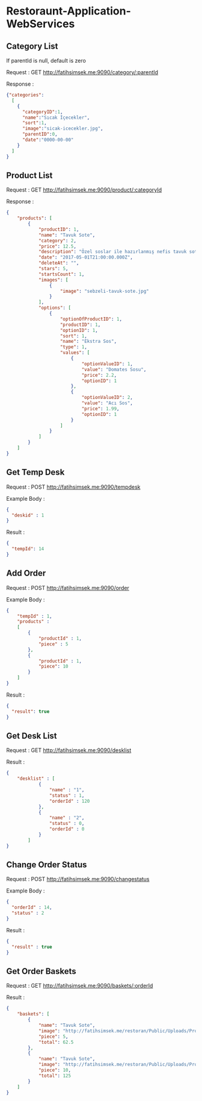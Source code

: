 # Restoraunt-Application-WebServices

## Category List
If parentId is null, default is zero

Request : GET http://fatihsimsek.me:9090/category/:parentId

Response :
```json
{"categories":
  [
    {
      "categoryID":1,
      "name":"Sıcak İçecekler",
      "sort":1,
      "image":"sicak-icecekler.jpg",
      "parentID":0,
      "date":"0000-00-00"
    }
  ]
}
```

## Product List 

Request : GET http://fatihsimsek.me:9090/product/:categoryId

Response :
```json
{
    "products": [
        {
            "productID": 1,
            "name": "Tavuk Sote",
            "category": 2,
            "price": 12.5,
            "description": "Özel soslar ile hazırlanmış nefis tavuk sote",
            "date": "2017-05-01T21:00:00.000Z",
            "deleteAt": "",
            "stars": 5,
            "startsCount": 1,
            "images": [
                {
                    "image": "sebzeli-tavuk-sote.jpg"
                }
            ],
            "options": [
                {
                    "optionOfProductID": 1,
                    "productID": 1,
                    "optionID": 1,
                    "sort": 1,
                    "name": "Ekstra Sos",
                    "type": 1,
                    "values": [
                        {
                            "optionValueID": 1,
                            "value": "Domates Sosu",
                            "price": 2.2,
                            "optionID": 1
                        },
                        {
                            "optionValueID": 2,
                            "value": "Acı Sos",
                            "price": 1.99,
                            "optionID": 1
                        }
                    ]
                }
            ]
        }
    ]
}
```
## Get Temp Desk

Request : POST http://fatihsimsek.me:9090/tempdesk

Example Body : 
```json
{
  "deskid" : 1 
}
```

Result : 
```json
{
  "tempId": 14
}
```

## Add Order

Request : POST http://fatihsimsek.me:9090/order

Example Body : 
```json
{
	"tempId" : 1,
	"products" :
	[
		{
			"productId" : 1,
			"piece" : 5
		},
		{
			"productId" : 1,
			"piece": 10
		}
	]
}
```

Result : 
```json
{
  "result": true
}
```
## Get Desk List

Request : GET http://fatihsimsek.me:9090/desklist

Result :
```json
{
	"desklist" : [
			{
				"name" : "1",
				"status" : 1,
				"orderId" : 120
			},
			{
				"name" : "2",
				"status" : 0,
				"orderId" : 0
			}
		]
}
```
## Change Order Status

Request : POST http://fatihsimsek.me:9090/changestatus

Example Body : 
```json
{
  "orderId" : 14,
  "status" : 2
}
```

Result :
```json
{
  "result" : true
}
```

## Get Order Baskets

Request : GET http://fatihsimsek.me:9090/baskets/:orderId

Result :
```json
{
	"baskets": [
		{
			"name": "Tavuk Sote",
			"image": "http://fatihsimsek.me/restoran/Public/Uploads/Products/http://cdn.yemek.com/mnresize/940/627/uploads/2016/04/sebzeli-tavuk-sote.jpg",
			"piece": 5,
			"total": 62.5
		},
		{
			"name": "Tavuk Sote",
			"image": "http://fatihsimsek.me/restoran/Public/Uploads/Products/http://cdn.yemek.com/mnresize/940/627/uploads/2016/04/sebzeli-tavuk-sote.jpg",
			"piece": 10,
			"total": 125
		}
	]
}

